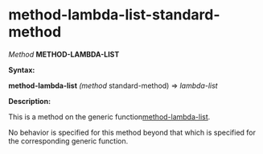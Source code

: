 method-lambda-list-standard-method
==================================

*Method* **METHOD-LAMBDA-LIST**

**Syntax:**

**method-lambda-list** *(method* standard-method) => *lambda-list*

**Description:**

This is a method on the generic function[method-lambda-list](method-lambda-list.md).

No behavior is specified for this method beyond that which is specified for the corresponding generic function.
